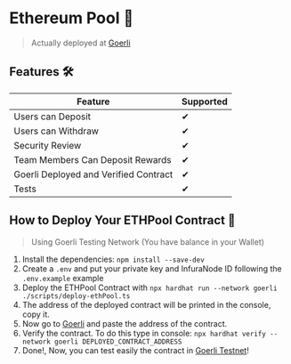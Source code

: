 # Ethereum Pool 💸

> Actually deployed at [Goerli](https://goerli.etherscan.io/address/0x2c129be4e59f56d8995befb38022a2f3c714d7b6)

## Features 🛠

| Feature                               | Supported |
| ------------------------------------- | --------- |
| Users can Deposit                     | ✔         |
| Users can Withdraw                    | ✔         |
| Security Review                       | ✔         |
| Team Members Can Deposit Rewards      | ✔         |
| Goerli Deployed and Verified Contract | ✔         |
| Tests                                 | ✔         |

## How to Deploy Your ETHPool Contract 📝

> Using Goerli Testing Network (You have balance in your Wallet)

1. Install the dependencies: `npm install --save-dev`
2. Create a `.env` and put your private key and InfuraNode ID following the `.env.example` example
3. Deploy the ETHPool Contract with `npx hardhat run --network goerli ./scripts/deploy-ethPool.ts`
4. The address of the deployed contract will be printed in the console, copy it.
5. Now go to [Goerli](https://goerli.etherscan.io/) and paste the address of the contract.
6. Verify the contract. To do this type in console: `npx hardhat verify --network goerli DEPLOYED_CONTRACT_ADDRESS`
7. Done!, Now, you can test easily the contract in [Goerli Testnet](https://goerli.etherscan.io/)!
